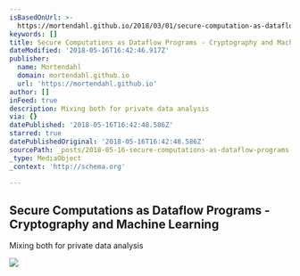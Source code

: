 ```yaml
---
isBasedOnUrl: >-
  https://mortendahl.github.io/2018/03/01/secure-computation-as-dataflow-programs/
keywords: []
title: Secure Computations as Dataflow Programs - Cryptography and Machine Learning
dateModified: '2018-05-16T16:42:46.917Z'
publisher:
  name: Mortendahl
  domain: mortendahl.github.io
  url: 'https://mortendahl.github.io'
author: []
inFeed: true
description: Mixing both for private data analysis
via: {}
datePublished: '2018-05-16T16:42:48.586Z'
starred: true
datePublishedOriginal: '2018-05-16T16:42:48.586Z'
sourcePath: _posts/2018-05-16-secure-computations-as-dataflow-programs-cryptography-and.md
_type: MediaObject
_context: 'http://schema.org'

---
```

<article style=""><h1>Secure Computations as Dataflow Programs - Cryptography and Machine Learning</h1><p>Mixing both for private data analysis</p><img src="https://mortendahl.github.io/assets/tensorspdz/cached.png" /></article>